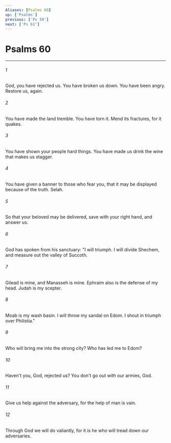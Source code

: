 ```yaml
---
Aliases: [Psalms 60]
up: ['Psalms']
previous: ['Ps 59']
next: ['Ps 61']
---
```

# Psalms 60
***





###### 1 

God, you have rejected us. You have broken us down. You have been angry. Restore us, again. 



###### 2 

You have made the land tremble. You have torn it. Mend its fractures, for it quakes. 



###### 3 

You have shown your people hard things. You have made us drink the wine that makes us stagger. 



###### 4 

You have given a banner to those who fear you, that it may be displayed because of the truth. Selah. 



###### 5 

So that your beloved may be delivered, save with your right hand, and answer us. 



###### 6 

God has spoken from his sanctuary: "I will triumph. I will divide Shechem, and measure out the valley of Succoth. 



###### 7 

Gilead is mine, and Manasseh is mine. Ephraim also is the defense of my head. Judah is my scepter. 



###### 8 

Moab is my wash basin. I will throw my sandal on Edom. I shout in triumph over Philistia." 



###### 9 

Who will bring me into the strong city? Who has led me to Edom? 



###### 10 

Haven't you, God, rejected us? You don't go out with our armies, God. 



###### 11 

Give us help against the adversary, for the help of man is vain. 



###### 12 

Through God we will do valiantly, for it is he who will tread down our adversaries.
